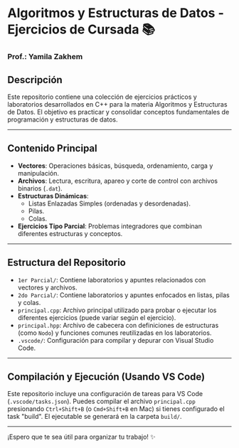 # Algoritmos y Estructuras de Datos - Ejercicios de Cursada 📚
### Prof.: Yamila Zakhem

## Descripción

Este repositorio contiene una colección de ejercicios prácticos y laboratorios desarrollados en C++ para la materia Algoritmos y Estructuras de Datos. El objetivo es practicar y consolidar conceptos fundamentales de programación y estructuras de datos.

---

## Contenido Principal

* **Vectores**: Operaciones básicas, búsqueda, ordenamiento, carga y manipulación.
* **Archivos**: Lectura, escritura, apareo y corte de control con archivos binarios (`.dat`).
* **Estructuras Dinámicas**:
    * Listas Enlazadas Simples (ordenadas y desordenadas).
    * Pilas.
    * Colas.
* **Ejercicios Tipo Parcial**: Problemas integradores que combinan diferentes estructuras y conceptos.

---

## Estructura del Repositorio

* `1er Parcial/`: Contiene laboratorios y apuntes relacionados con vectores y archivos.
* `2do Parcial/`: Contiene laboratorios y apuntes enfocados en listas, pilas y colas.
* `principal.cpp`: Archivo principal utilizado para probar o ejecutar los diferentes ejercicios (puede variar según el ejercicio).
* `principal.hpp`: Archivo de cabecera con definiciones de estructuras (como `Nodo`) y funciones comunes reutilizadas en los laboratorios.
* `.vscode/`: Configuración para compilar y depurar con Visual Studio Code.

---

## Compilación y Ejecución (Usando VS Code)

Este repositorio incluye una configuración de tareas para VS Code (`.vscode/tasks.json`). Puedes compilar el archivo `principal.cpp` presionando `Ctrl+Shift+B` (o `Cmd+Shift+B` en Mac) si tienes configurado el task "build". El ejecutable se generará en la carpeta `build/`.

---

¡Espero que te sea útil para organizar tu trabajo! ✨
